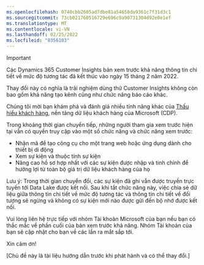 ```yaml
---
ms.openlocfilehash: 0740cbb2605ad7dbe81a54658da9361c7f31d3c1
ms.sourcegitcommit: 73cb021760516729e696c9a90731304d92e0e1ef
ms.translationtype: MT
ms.contentlocale: vi-VN
ms.lasthandoff: 02/25/2022
ms.locfileid: "8356103"
---
```


> [!IMPORTANT]
> Các Dynamics 365 Customer Insights bản xem trước khả năng thông tin chi tiết về mức độ tương tác đã kết thúc vào ngày 15 tháng 2 năm 2022.  
>
>Thay đổi này có nghĩa là trải nghiệm dùng thử Customer Insights không còn bao gồm khả năng tạo kênh cũng như chức năng báo cáo khác.
>
> Chúng tôi mời bạn khám phá và đánh giá nhiều tính năng khác của [Thấu hiểu khách hàng](https://dynamics.microsoft.com/ai/customer-insights/), nền tảng dữ liệu khách hàng của Microsoft (CDP).    
>  
> Trong khoảng thời gian chuyển tiếp, những người tham gia xem trước hiện tại vẫn có quyền truy cập vào một số chức năng và chức năng xem trước:
> 
> - Nhận mã để tạo công cụ cho một trang web hoặc ứng dụng dành cho thiết bị di động 
> - Xem sự kiện và thuộc tính sự kiện 
> - Nâng cao hồ sơ hợp nhất với các sự kiện được nhập và tinh chỉnh để hưởng lợi từ toàn bộ giá trị dữ liệu khách hàng của họ
>  
> Lưu ý: Trong thời gian chuyển đổi, các sự kiện đã ghi vẫn được truyền trực tuyến tới Data Lake được kết nối. Sau khi tắt chức năng này, việc chia sẻ dữ liệu giữa thông tin chi tiết về mức độ tương tác và thông tin chi tiết về đối tượng sẽ ngừng và không có sự kiện mới nào được gửi đến bộ nhớ được kết nối.
>
> Vui lòng liên hệ trực tiếp với nhóm Tài khoản Microsoft của bạn nếu bạn có thắc mắc về phần cuối của bản xem trước khả năng. Nhóm Tài khoản của bạn sẽ cập nhật cho bạn về các lần ra mắt sắp tới. 
>
>Xin cảm ơn!


[Chủ đề này là tài liệu hướng dẫn trước khi phát hành và có thể thay đổi.]
